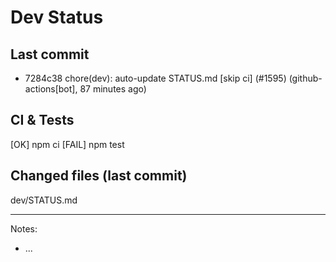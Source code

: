 # Dev Status

## Last commit
- 7284c38 chore(dev): auto-update STATUS.md [skip ci] (#1595) (github-actions[bot], 87 minutes ago)
## CI & Tests
[OK] npm ci
[FAIL] npm test

## Changed files (last commit)
dev/STATUS.md

---
Notes:
- ...
